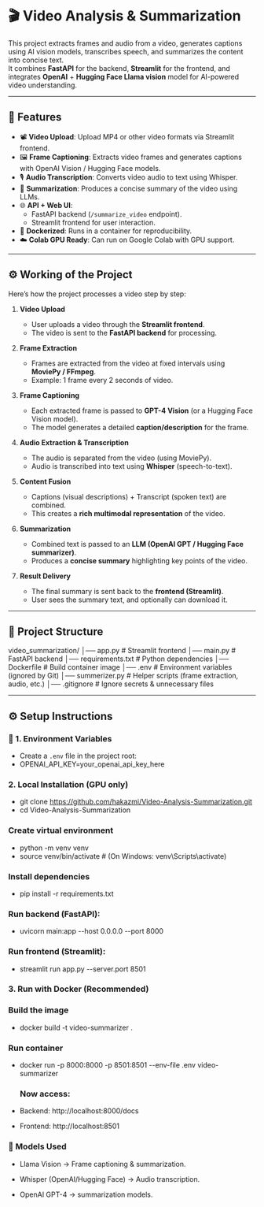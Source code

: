 # 🎬 Video Analysis & Summarization

This project extracts frames and audio from a video, generates captions using AI vision models, transcribes speech, and summarizes the content into concise text.  
It combines **FastAPI** for the backend, **Streamlit** for the frontend, and integrates **OpenAI** + **Hugging Face Llama vision** model for AI-powered video understanding.

---

## 🚀 Features
- 📽️ **Video Upload**: Upload MP4 or other video formats via Streamlit frontend.
- 🖼️ **Frame Captioning**: Extracts video frames and generates captions with OpenAI Vision / Hugging Face models.
- 🎙️ **Audio Transcription**: Converts video audio to text using Whisper.
- 📝 **Summarization**: Produces a concise summary of the video using LLMs.
- 🌐 **API + Web UI**: 
  - FastAPI backend (`/summarize_video` endpoint).  
  - Streamlit frontend for user interaction.
- 🐳 **Dockerized**: Runs in a container for reproducibility.
- ☁️ **Colab GPU Ready**: Can run on Google Colab with GPU support.

---

## ⚙️ Working of the Project

Here’s how the project processes a video step by step:

1. **Video Upload**  
   - User uploads a video through the **Streamlit frontend**.  
   - The video is sent to the **FastAPI backend** for processing.  

2. **Frame Extraction**  
   - Frames are extracted from the video at fixed intervals using **MoviePy / FFmpeg**.  
   - Example: 1 frame every 2 seconds of video.  

3. **Frame Captioning**  
   - Each extracted frame is passed to **GPT-4 Vision** (or a Hugging Face Vision model).  
   - The model generates a detailed **caption/description** for the frame.  

4. **Audio Extraction & Transcription**  
   - The audio is separated from the video (using MoviePy).  
   - Audio is transcribed into text using **Whisper** (speech-to-text).  

5. **Content Fusion**  
   - Captions (visual descriptions) + Transcript (spoken text) are combined.  
   - This creates a **rich multimodal representation** of the video.  

6. **Summarization**  
   - Combined text is passed to an **LLM (OpenAI GPT / Hugging Face summarizer)**.  
   - Produces a **concise summary** highlighting key points of the video.  

7. **Result Delivery**  
   - The final summary is sent back to the **frontend (Streamlit)**.  
   - User sees the summary text, and optionally can download it.  

---

## 📂 Project Structure
video_summarization/
│── app.py # Streamlit frontend
│── main.py # FastAPI backend
│── requirements.txt # Python dependencies
│── Dockerfile # Build container image
│── .env # Environment variables (ignored by Git)
│── summerizer.py # Helper scripts (frame extraction, audio, etc.)
│── .gitignore # Ignore secrets & unnecessary files


---

## ⚙️ Setup Instructions

### 🔑 1. Environment Variables
- Create a `.env` file in the project root:
- OPENAI_API_KEY=your_openai_api_key_here

###    2. Local Installation (GPU only)
- git clone https://github.com/hakazmi/Video-Analysis-Summarization.git
- cd Video-Analysis-Summarization

### Create virtual environment
- python -m venv venv
- source venv/bin/activate  # (On Windows: venv\Scripts\activate)

### Install dependencies
- pip install -r requirements.txt

### Run backend (FastAPI):
- uvicorn main:app --host 0.0.0.0 --port 8000
  
### Run frontend (Streamlit):
- streamlit run app.py --server.port 8501
###    3. Run with Docker (Recommended)
### Build the image
- docker build -t video-summarizer .

### Run container
- docker run -p 8000:8000 -p 8501:8501 --env-file .env video-summarizer

  ### Now access:
- Backend: http://localhost:8000/docs
- Frontend: http://localhost:8501

### 🧠 Models Used

- Llama Vision → Frame captioning & summarization.

- Whisper (OpenAI/Hugging Face) → Audio transcription.

- OpenAI GPT-4 → summarization models.

   

